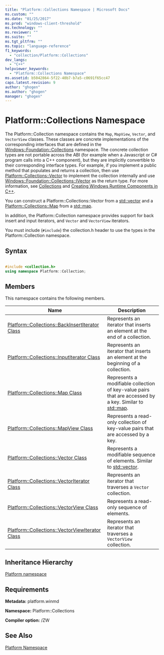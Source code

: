```yaml
---
title: "Platform::Collections Namespace | Microsoft Docs"
ms.custom: ""
ms.date: "01/25/2017"
ms.prod: "windows-client-threshold"  
ms.technology: ""
ms.reviewer: ""
ms.suite: ""
ms.tgt_pltfrm: ""
ms.topic: "language-reference"
f1_keywords: 
  - "collection/Platform::Collections"
dev_langs: 
  - "C++"
helpviewer_keywords: 
  - "Platform::Collections Namespace"
ms.assetid: b5042864-5f22-40b7-b7a5-c0691f65cc47
caps.latest.revision: 9
author: "ghogen"
ms.author: "ghogen"
manager: "ghogen"
---
```

# Platform::Collections Namespace
The Platform::Collection namespace contains the `Map`, `MapView`, `Vector`, and `VectorView` classes. These classes are concrete implementations of the corresponding interfaces that are defined in the [Windows::Foundation::Collections](http://go.microsoft.com/fwlink/p/?LinkId=262645) namespace. The concrete collection types are not portable across the ABI (for example when a Javascript or C# program calls into a C++ component), but they are implicitly convertible to their corresponding interface types. For example, if you implement a public method that populates and returns a collection, then use [Platform::Collections::Vector](../cppcx/platform-collections-vector-class.md) to implement the collection internally and use [Windows::Foundation::Collections::IVector](http://go.microsoft.com/fwlink/p/?LinkId=262410) as the return type. For more information, see [Collections](../cppcx/collections-c-cx.md) and [Creating Windows Runtime Components in C++](/MicrosoftDocs/windows-uwp/blob/docs/windows-apps-src/winrt-components/creating-windows-runtime-components-in-cpp.md).  
  
 You can construct a Platform::Collections::Vector from a [std::vector](../standard-library/vector-class.md) and a [Platform::Collections::Map](../cppcx/platform-collections-map-class.md) from a [std::map](../standard-library/map-class.md).  
  
 In addition, the Platform::Collection namespace provides support for back insert and input iterators, and `Vector` and `VectorView` iterators.  
  
 You must include (`#include`) the collection.h header to use the types in the Platform::Collection namespace.  
  
## Syntax  
  
```cpp  
  
#include <collection.h>  
using namespace Platform::Collection;  
```  
  
## Members  
 This namespace contains the following members.  
  
|Name|Description|  
|----------|-----------------|  
|[Platform::Collections::BackInsertIterator Class](../cppcx/platform-collections-backinsertiterator-class.md)|Represents an iterator that inserts an element at the end of a collection.|  
|[Platform::Collections::InputIterator Class](../cppcx/platform-collections-inputiterator-class.md)|Represents an iterator that inserts an element at the beginning of a collection.|  
|[Platform::Collections::Map Class](../cppcx/platform-collections-map-class.md)|Represents a modifiable collection of key-value pairs that are accessed by a key. Similar to [std::map](../standard-library/map-class.md).|  
|[Platform::Collections::MapView Class](../cppcx/platform-collections-mapview-class.md)|Represents a read-only collection of key-value pairs that are accessed by a key.|  
|[Platform::Collections::Vector Class](../cppcx/platform-collections-vector-class.md)|Represents a modifiable sequence of elements. Similar to [std::vector](../standard-library/vector-class.md).|  
|[Platform::Collections::VectorIterator Class](../cppcx/platform-collections-vectoriterator-class.md)|Represents an iterator that traverses a `Vector` collection.|  
|[Platform::Collections::VectorView Class](../cppcx/platform-collections-vectorview-class.md)|Represents a read-only sequence of elements.|  
|[Platform::Collections::VectorViewIterator Class](../cppcx/platform-collections-vectorviewiterator-class.md)|Represents an iterator that traverses a `VectorView` collection.|  
  
## Inheritance Hierarchy  
 [Platform namespace](../cppcx/platform-namespace-c-cx.md)  
  
## Requirements  
 **Metadata:** platform.winmd  
  
 **Namespace:** Platform::Collections  
  
 **Compiler option:** /ZW  
  
## See Also  
 [Platform Namespace](../cppcx/platform-namespace-c-cx.md)